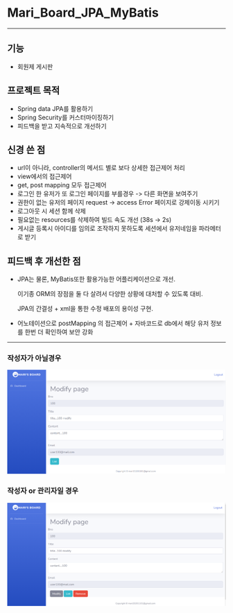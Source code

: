 # Mari_Board_JPA_MyBatis
***
## 기능
- 회원제 게시판
## 프로젝트 목적
- Spring data JPA를 활용하기
- Spring Security를 커스터마이징하기
- 피드백을 받고 지속적으로 개선하기
## 신경 쓴 점
- url이 아니라, controller의 메서드 별로 보다 상세한 접근제어 처리
- view에서의 접근제어
- get, post mapping 모두 접근제어
- 로그인 한 유저가 또 로그인 페이지를 부를경우 -> 다른 화면을 보여주기
- 권한이 없는 유저의 페이지 request -> access Error 페이지로 강제이동 시키기
- 로그아웃 시 세션 함께 삭제
- 필요없는 resources를 삭제하여 빌드 속도 개선 (38s -> 2s)
- 게시글 등록시 아이디를 임의로 조작하지 못하도록 세션에서 유저네임을 파라메터로 받기
## 피드백 후 개선한 점
- JPA는 물론, MyBatis또한 활용가능한 어플리케이션으로 개선.

  이기종 ORM의 장점을 둘 다 살려서 다양한 상황에 대처할 수 있도록 대비.

  JPA의 간결성 + xml을 통한 수정 배포의 용이성 구현.
- 어노테이션으로 postMapping 의 접근제어 + 자바코드로 db에서 해당 유저 정보를 한번 더 확인하여 보안 강화
***
### 작성자가 아닐경우
![작성자가 아닐경우](https://github.com/MARI2020201101/Mari_Board_JPA_MyBatis/blob/master/user!%3Dwriter.png)

### 작성자 or 관리자일 경우
![작성자 or 관리자일 경우](https://github.com/MARI2020201101/Mari_Board_JPA_MyBatis/blob/master/user%3D%3Dwriter.png)
